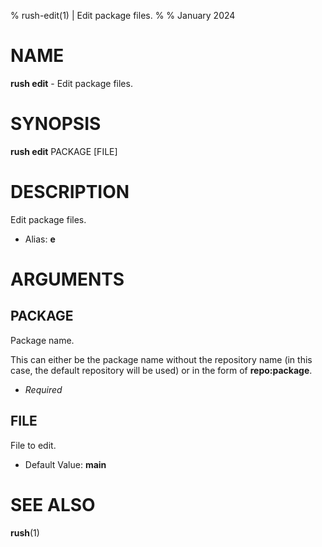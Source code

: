 % rush-edit(1) | Edit package files.
% 
% January 2024

NAME
==================================================

**rush edit** - Edit package files.

SYNOPSIS
==================================================

**rush edit** PACKAGE [FILE]

DESCRIPTION
==================================================

Edit package files.

- Alias: **e**

ARGUMENTS
==================================================

PACKAGE
--------------------------------------------------

Package name.

This can either be the package name without the repository name (in this case, the default repository will be used) or in the form of **repo:package**.

- *Required*

FILE
--------------------------------------------------

File to edit.

- Default Value: **main**

SEE ALSO
==================================================

**rush**(1)


